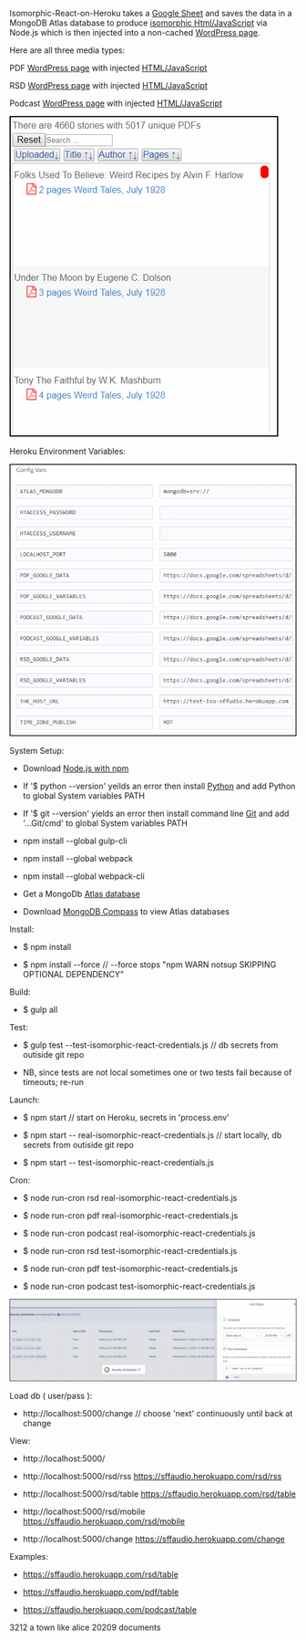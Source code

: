 <a name="fast-start"></a>
<a name="s"></a>
Isomorphic-React-on-Heroku takes a [Google Sheet](https://docs.google.com/spreadsheets/d/17TwPecDRNw5JS9_WT6t3cl40e5M46z8ALwnvFalHDZc)
 and saves the data in a MongoDB Atlas database to produce [isomorphic Html/JavaScript](https://sffaudio.herokuapp.com/pdf/table) via Node.js which is then injected into a non-cached [WordPress page](http://www.sffaudio.com/public-domain-pdf-page/).

Here are all three media types: 

PDF [WordPress page](http://www.sffaudio.com/public-domain-pdf-page/) with injected [HTML/JavaScript](https://sffaudio.herokuapp.com/pdf/table)

RSD [WordPress page](http://www.sffaudio.com/reading-short-and-deep/) with injected [HTML/JavaScript](https://sffaudio.herokuapp.com/rsd/table)

Podcast [WordPress page](http://www.sffaudio.com/the-sffaudio-podcast/)  with injected [HTML/JavaScript](https://sffaudio.herokuapp.com/podcast/table)

![Output](images/isometric-react.png)

Heroku Environment Variables:

![Heroku Config Variables](images/heroku_settings_config_vars.png)

System Setup:

- Download [Node.js with npm](https://nodejs.org/en/download/)

- If '$ python --version' yeilds an error then install [Python](https://www.python.org/downloads/windows/)
	and add Python to global System variables PATH

- If '$ git --version' yields an error then install command line [Git](https://gitforwindows.org/)
    		and add '...Git/cmd' to global System variables PATH
    
- npm install --global gulp-cli
- npm install --global webpack 
- npm install --global webpack-cli  
    
- Get a MongoDb [Atlas database](https://www.mongodb.com/cloud/atlas)

- Download [MongoDB Compass](https://www.mongodb.com/try/download/compass) to view Atlas databases

Install:

- $ npm install

- $ npm install --force            // --force stops "npm WARN notsup SKIPPING OPTIONAL DEPENDENCY"


Build:
 
- $ gulp all

Test:

- $ gulp test --test-isomorphic-react-credentials.js    // db secrets from outiside git repo

- NB, since tests are not local sometimes one or two tests fail because of timeouts; re-run

Launch:

- $ npm start                                   // start on Heroku, secrets in 'process.env'

- $ npm start --  real-isomorphic-react-credentials.js        // start locally, db secrets from outiside git repo
    
- $ npm start --  test-isomorphic-react-credentials.js       

Cron:

- $ node run-cron rsd     real-isomorphic-react-credentials.js

- $ node run-cron pdf     real-isomorphic-react-credentials.js

- $ node run-cron podcast real-isomorphic-react-credentials.js
    
- $ node run-cron rsd     test-isomorphic-react-credentials.js

- $ node run-cron pdf     test-isomorphic-react-credentials.js

- $ node run-cron podcast test-isomorphic-react-credentials.js

![Heroku Scheduler](images/heroku_cron.png)


Load db ( user/pass ):

- http://localhost:5000/change    // choose 'next' continuously until back at change

View:

- http://localhost:5000/
    
- http://localhost:5000/rsd/rss     https://sffaudio.herokuapp.com/rsd/rss
    
- http://localhost:5000/rsd/table   https://sffaudio.herokuapp.com/rsd/table
    
- http://localhost:5000/rsd/mobile  https://sffaudio.herokuapp.com/rsd/mobile
    
- http://localhost:5000/change      https://sffaudio.herokuapp.com/change      

Examples:

- https://sffaudio.herokuapp.com/rsd/table       
    
- https://sffaudio.herokuapp.com/pdf/table    
    
- https://sffaudio.herokuapp.com/podcast/table  






 3212 a town like alice
 20209 documents
